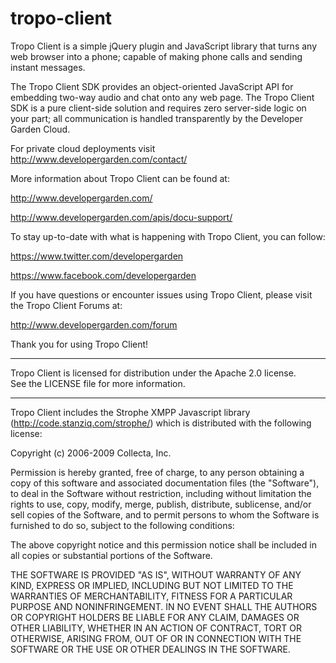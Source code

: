 tropo-client
============

Tropo Client is a simple jQuery plugin and JavaScript library that turns any web browser into a phone; capable of making phone calls and sending instant messages. 

The Tropo Client SDK provides an object-oriented JavaScript API for embedding two-way audio and chat onto any web page. The Tropo Client SDK is a pure client-side solution and requires zero server-side logic on your part; all communication is handled transparently by the Developer Garden Cloud. 

For private cloud deployments visit http://www.developergarden.com/contact/

More information about Tropo Client can be found at:

  http://www.developergarden.com/ 

  http://www.developergarden.com/apis/docu-support/

To stay up-to-date with what is happening with Tropo Client, you can follow:

  https://www.twitter.com/developergarden
  
  https://www.facebook.com/developergarden

If you have questions or encounter issues using Tropo Client, please visit the 
Tropo Client Forums at:

  http://www.developergarden.com/forum

Thank you for using Tropo Client!

--------------------------------------------------

Tropo Client is licensed for distribution under the Apache 2.0 license.  
See the LICENSE file for more information.

--------------------------------------------------

Tropo Client includes the Strophe XMPP Javascript library (http://code.stanziq.com/strophe/) which is distributed with the following license:

Copyright (c) 2006-2009 Collecta, Inc.

Permission is hereby granted, free of charge, to any person obtaining a copy of this software and associated documentation files (the "Software"), to deal in the Software without restriction, including without limitation the rights to use, copy, modify, merge, publish, distribute, sublicense, and/or sell copies of the Software, and to permit persons to whom the Software is furnished to do so, subject to the following conditions: 

The above copyright notice and this permission notice shall be included in all copies or substantial portions of the Software.

THE SOFTWARE IS PROVIDED "AS IS", WITHOUT WARRANTY OF ANY KIND, EXPRESS OR IMPLIED, INCLUDING BUT NOT LIMITED TO THE WARRANTIES OF MERCHANTABILITY, FITNESS FOR A PARTICULAR PURPOSE AND NONINFRINGEMENT. IN NO EVENT SHALL THE AUTHORS OR COPYRIGHT HOLDERS BE LIABLE FOR ANY CLAIM, DAMAGES OR OTHER LIABILITY, WHETHER IN AN ACTION OF CONTRACT, TORT OR OTHERWISE, ARISING FROM, OUT OF OR IN CONNECTION WITH THE SOFTWARE OR THE USE OR OTHER DEALINGS IN THE SOFTWARE.